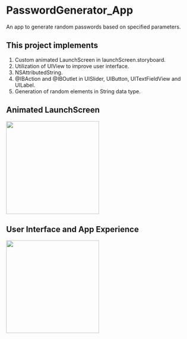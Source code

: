 # PasswordGenerator_App
An app to generate random passwords based on specified parameters.

## This project implements
1. Custom animated LaunchScreen in launchScreen.storyboard.
2. Utilization of UIView to improve user interface.
3. NSAttributedString.
4. @IBAction and @IBOutlet in UISlider, UIButton, UITextFieldView and UILabel.
5. Generation of random elements in String data type.


## Animated LaunchScreen


<img src = "https://user-images.githubusercontent.com/79738603/170834498-6289de2b-a859-4c1d-994c-b9c0c52e15cc.gif" width = "250">



## User Interface and App Experience



<img src = "https://user-images.githubusercontent.com/79738603/170834305-e5e3bae7-b94d-486e-808c-2e6b45cbe49a.gif" width = "250">
